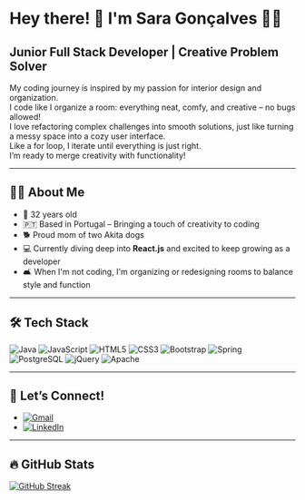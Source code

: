 # Hey there! 👋 I'm Sara Gonçalves 👩‍💻  

## Junior Full Stack Developer  |  Creative Problem Solver   

My coding journey is inspired by my passion for interior design and organization.  
I code like I organize a room: everything neat, comfy, and creative – no bugs allowed!   
I love refactoring complex challenges into smooth solutions, just like turning a messy space into a cozy user interface.  
Like a for loop, I iterate until everything is just right.  
I’m ready to merge creativity with functionality!  

---

## 👩‍💻 About Me  

- 🎂 32 years old  
- 🇵🇹 Based in Portugal – Bringing a touch of creativity to coding  
- 🐕 Proud mom of two Akita dogs 
- 💻 Currently diving deep into **React.js** and excited to keep growing as a developer  
- 🛋️ When I'm not coding, I'm organizing or redesigning rooms to balance style and function

---

## 🛠 Tech Stack  

![Java](https://img.shields.io/badge/-Java-007396?logo=java&logoColor=white&style=flat)
![JavaScript](https://img.shields.io/badge/-JavaScript-F7DF1E?logo=javascript&logoColor=black&style=flat)
![HTML5](https://img.shields.io/badge/-HTML5-E34F26?logo=html5&logoColor=white&style=flat)
![CSS3](https://img.shields.io/badge/-CSS3-1572B6?logo=css3&logoColor=white&style=flat)
![Bootstrap](https://img.shields.io/badge/-Bootstrap-563D7C?logo=bootstrap&logoColor=white&style=flat)
![Spring](https://img.shields.io/badge/-Spring-6DB33F?logo=spring&logoColor=white&style=flat)
![PostgreSQL](https://img.shields.io/badge/-PostgreSQL-336791?logo=postgresql&logoColor=white&style=flat)
![jQuery](https://img.shields.io/badge/-jQuery-0769AD?logo=jquery&logoColor=white&style=flat)
![Apache](https://img.shields.io/badge/-Apache-D22128?logo=apache&logoColor=white&style=flat)   

---

## 🤝 Let’s Connect!  

- [![Gmail](https://img.shields.io/badge/-Gmail-D14836?logo=gmail&logoColor=white&style=flat)](sara.goncalves.pro@gmail.com)
- [![LinkedIn](https://img.shields.io/badge/-LinkedIn-0077B5?logo=linkedin&logoColor=white&style=flat)](https://www.linkedin.com/in/saragoncalvesdev/)

---

## 🔥 GitHub Stats  

[![GitHub Streak](https://github-readme-streak-stats.herokuapp.com?user=sarafsg&theme=gruvbox)](https://git.io/streak-stats)  
